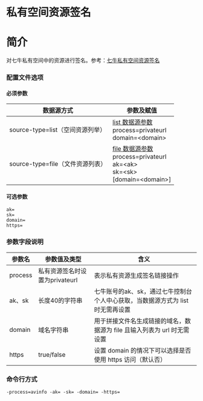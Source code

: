 # 私有空间资源签名

# 简介
对七牛私有空间中的资源进行签名。参考：[七牛私有空间资源签名](https://developer.qiniu.com/kodo/manual/1656/download-private)  

### 配置文件选项

#### 必须参数
|数据源方式|参数及赋值|  
|--------|-----|  
|source-type=list（空间资源列举）|[list 数据源参数](listbucket.md) <br> process=privateurl <br> domain=\<domain\> |
|source-type=file（文件资源列表）|[file 数据源参数](fileinput.md) <br> process=privateurl <br> ak=\<ak\> <br> sk=\<sk\> <br> [domain=\<domain>] |

#### 可选参数
```
ak=
sk=
domain=
https=
```

### 参数字段说明
|参数名|参数值及类型 | 含义|  
|-----|-------|-----|  
|process| 私有资源签名时设置为privateurl | 表示私有资源生成签名链接操作|  
|ak、sk|长度40的字符串|七牛账号的ak、sk，通过七牛控制台个人中心获取，当数据源方式为 list 时无需再设置|  
|domain| 域名字符串| 用于拼接文件名生成链接的域名，数据源为 file 且输入列表为 url 时无需设置|  
|https| true/false| 设置 domain 的情况下可以选择是否使用 https 访问（默认否）|  

### 命令行方式
```
-process=avinfo -ak= -sk= -domain= -https= 
```
